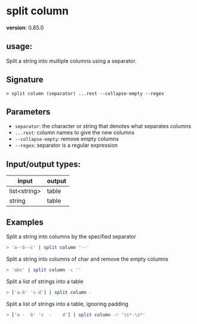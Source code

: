 # split column

**version**: 0.85.0

## **usage**:

Split a string into multiple columns using a separator.

## Signature

`> split column (separator) ...rest --collapse-empty --regex`

## Parameters

- `separator`: the character or string that denotes what separates columns
- `...rest`: column names to give the new columns
- `--collapse-empty`: remove empty columns
- `--regex`: separator is a regular expression

## Input/output types:

| input          | output |
| -------------- | ------ |
| list\<string\> | table  |
| string         | table  |

## Examples

Split a string into columns by the specified separator

```bash
> 'a--b--c' | split column '--'
```

Split a string into columns of char and remove the empty columns

```bash
> 'abc' | split column -c ''
```

Split a list of strings into a table

```bash
> ['a-b' 'c-d'] | split column -
```

Split a list of strings into a table, ignoring padding

```bash
> ['a -  b' 'c  -    d'] | split column -r '\s*-\s*'
```
